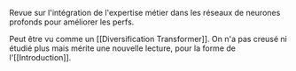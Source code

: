 Revue sur l'intégration de l'expertise métier dans les réseaux de neurones profonds pour améliorer les perfs.

Peut être vu comme un [[Diversification Transformer]]. On n'a pas creusé ni étudié plus mais mérite une nouvelle lecture, pour la forme de l'[[Introduction]].